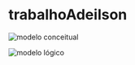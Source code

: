 # trabalhoAdeilson

![modelo conceitual](https://github.com/user-attachments/assets/1eea7751-fcb7-4724-ad1b-63ceef1ad459)

![modelo lógico](https://github.com/user-attachments/assets/fff9974d-0528-48d1-9a7d-57029b96bb91)
